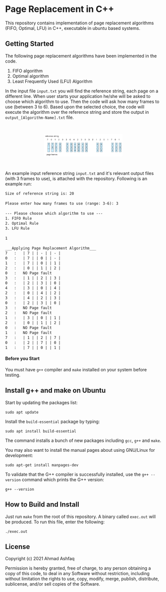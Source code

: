 # Page Replacement in C++
This repository contains implementation of page replacement algorithms (FIFO, Optimal, LFU) in C++, executable in ubuntu based systems.

## Getting Started

The following page replacement algorithms have been implemented in the code.
1. FIFO algorithm
2. Optimal algorithm
3. Least Frequently Used (LFU) Algorithm

In the input file `input.txt` you will find the reference string, each page on a different line. When user starts your application he/she will be asked to choose which algorithm to use. Then the code will ask how many frames to use (between 3 to 6). Based upon the selected choice, the code will execute the algorithm over the reference string and store the output in `output_[Algorithm-Name].txt` file.  

<br />
<p align="center">
<img src="images/PageReplacement.jpg" alt="fat-table-image" style="display: block; margin-left: auto; margin-right: auto; width: 50%;" text-align="center">
</p>
<br />

An example input reference string `input.txt` and it's relevant output files (with 3 frames to use), is attached with the repository. Following is an example run:

```
Size of reference string is: 20

Please enter how many frames to use (range: 3-6): 3

--- Please choose which algorithm to use ---
1. FIFO Rule
2. Optimal Rule
3. LFU Rule

1

___Applying Page Replacement Algorithm___
7   :   | 7 | | - | | - | 
0   :   | 7 | | 0 | | - | 
1   :   | 7 | | 0 | | 1 | 
2   :   | 0 | | 1 | | 2 | 
0   :   NO Page fault
3   :   | 1 | | 2 | | 3 | 
0   :   | 2 | | 3 | | 0 | 
4   :   | 3 | | 0 | | 4 | 
2   :   | 0 | | 4 | | 2 | 
3   :   | 4 | | 2 | | 3 | 
0   :   | 2 | | 3 | | 0 | 
3   :   NO Page fault
2   :   NO Page fault
1   :   | 3 | | 0 | | 1 | 
2   :   | 0 | | 1 | | 2 | 
0   :   NO Page fault
1   :   NO Page fault
7   :   | 1 | | 2 | | 7 | 
0   :   | 2 | | 7 | | 0 | 
1   :   | 7 | | 0 | | 1 | 

```
#### Before you Start
You must have `g++` compiler and `make` installed on your system before testing.


## Install g++ and make on Ubuntu
Start by updating the packages list:
```
sudo apt update
````

Install the `build-essential` package by typing:
```
sudo apt install build-essential
```

The command installs a bunch of new packages including `gcc`, `g++` and `make`.

You may also want to install the manual pages about using GNU/Linux for development:
```
sudo apt-get install manpages-dev
```

To validate that the G++ compiler is successfully installed, use the `g++ --version` command which prints the G++ version:
```
g++ --version
```

## How to Build and Install
Just run `make` from the root of this repository. A binary called `exec.out` will be produced. To run this file, enter the following:
```
./exec.out
```

## License
Copyright (c) 2021 Ahmad Ashfaq

Permission is hereby granted, free of charge, to any person obtaining a copy of this code, to deal in any Software without restriction, including without limitation the rights to use, copy, modify, merge, publish, distribute, sublicense, and/or sell copies of the Software.
